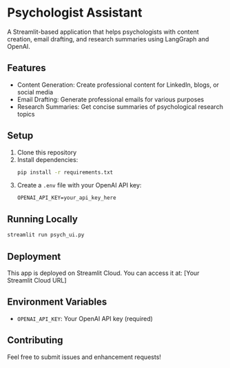 # Psychologist Assistant

A Streamlit-based application that helps psychologists with content creation, email drafting, and research summaries using LangGraph and OpenAI.

## Features

- Content Generation: Create professional content for LinkedIn, blogs, or social media
- Email Drafting: Generate professional emails for various purposes
- Research Summaries: Get concise summaries of psychological research topics

## Setup

1. Clone this repository
2. Install dependencies:
   ```bash
   pip install -r requirements.txt
   ```
3. Create a `.env` file with your OpenAI API key:
   ```
   OPENAI_API_KEY=your_api_key_here
   ```

## Running Locally

```bash
streamlit run psych_ui.py
```

## Deployment

This app is deployed on Streamlit Cloud. You can access it at: [Your Streamlit Cloud URL]

## Environment Variables

- `OPENAI_API_KEY`: Your OpenAI API key (required)

## Contributing

Feel free to submit issues and enhancement requests! 